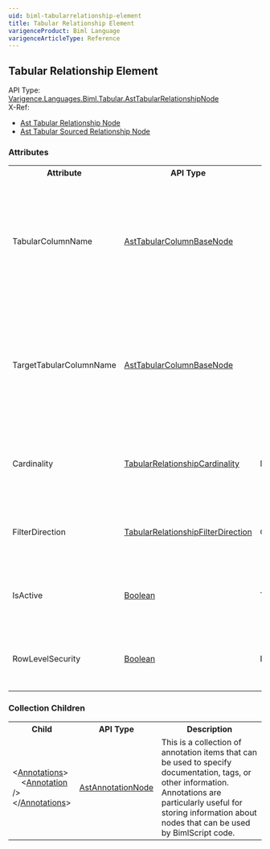 ```yaml
---
uid: biml-tabularrelationship-element
title: Tabular Relationship Element
varigenceProduct: Biml Language
varigenceArticleType: Reference
---
```

## Tabular Relationship Element<div class="AssemblyInfoGroup"><div class="CrossReferenceGroup"><div class="CrossReferenceHeader">API Type:</div><div class="CrossReferenceValue"><a href="../api-reference/Varigence.Languages.Biml.Tabular.AstTabularRelationshipNode.html">Varigence.Languages.Biml.Tabular.AstTabularRelationshipNode</a></div></div><div class="CrossReferenceGroup"><div class="CrossReferenceHeader">X-Ref:</div><ul class="xrefRow"><li><a class='xref' href ="Varigence.Languages.Biml.Tabular.AstTabularRelationshipNode.html">Ast Tabular Relationship Node</a></li><li><a class='xref' href ="Varigence.Languages.Biml.Tabular.AstTabularSourcedRelationshipNode.html">Ast Tabular Sourced Relationship Node</a></li></ul></div></div><div class="AttributeGroup"><h3>Attributes</h3><table id="AttributeList" class="AttributeList"><tbody><tr><th class="AttributeNameColumnHeader">Attribute</th><th class="AttributeTypeColumnHeader">API Type</th><th class="AttributeDefaultColumnHeader">Default</th><th class="AttributeSummaryColumnHeader">Description</th></tr><tr class="ad0"><td class="AttributeName">TabularColumnName</td><td class="AttributeType"><a href="../api-reference/Varigence.Languages.Biml.Tabular.AstTabularColumnBaseNode.html">AstTabularColumnBaseNode</a></td><td class="AttributeDefault">&nbsp;</td><td class="AttributeSummary"><div class ="SummaryItem">Specifies a reference to the source column that this column has a relationship to. This is a required reference to an existing definiton.</div></td></tr><tr class="ad1"><td class="AttributeName">TargetTabularColumnName</td><td class="AttributeType"><a href="../api-reference/Varigence.Languages.Biml.Tabular.AstTabularColumnBaseNode.html">AstTabularColumnBaseNode</a></td><td class="AttributeDefault">&nbsp;</td><td class="AttributeSummary"><div class ="SummaryItem">Specifies a reference to the target column that this column has a relationship to. This is a required reference to an existing definiton.</div></td></tr><tr class="ad0"><td class="AttributeName">Cardinality</td><td class="AttributeType"><a href="../api-reference/Varigence.Languages.Biml.Tabular.TabularRelationshipCardinality.html">TabularRelationshipCardinality</a></td><td class="AttributeDefault">ManyToOne</td><td class="AttributeSummary"><div class ="SummaryItem">Specifies one-to-one or one-to-many cardinality for this relationship. </div></td></tr><tr class="ad1"><td class="AttributeName">FilterDirection</td><td class="AttributeType"><a href="../api-reference/Varigence.Languages.Biml.Tabular.TabularRelationshipFilterDirection.html">TabularRelationshipFilterDirection</a></td><td class="AttributeDefault">OneDirection</td><td class="AttributeSummary"><div class ="SummaryItem">Specifies a one or two-way filter direction for this relationship. </div></td></tr><tr class="ad0"><td class="AttributeName">IsActive</td><td class="AttributeType"><a href="https://msdn.microsoft.com/en-us/library/System.Boolean.aspx">Boolean</a></td><td class="AttributeDefault">True</td><td class="AttributeSummary"><div class ="SummaryItem">Specifies whether or not this column relationship is active. </div></td></tr><tr class="ad1"><td class="AttributeName">RowLevelSecurity</td><td class="AttributeType"><a href="https://msdn.microsoft.com/en-us/library/System.Boolean.aspx">Boolean</a></td><td class="AttributeDefault">False</td><td class="AttributeSummary"><div class ="SummaryItem">Enables or disables row-level security for this relationship. </div></td></tr></tbody></table></div><div class="ChildGroup">### Collection Children<table id="ChildList" class="ChildList"><tbody><tr><th class="ChildNameColumnHeader">Child</th><th class="ChildTypeColumnHeader">API Type</th><th class="ChildSummaryColumnHeader">Description</th></tr><tr class="cd0"><td class="ChildName"><span class="punc">&lt;</span><a href=Varigence.Languages.Biml.AstNode_Annotations.html">Annotations</a><span class="punc">&gt;</span><br />&nbsp;&nbsp;&nbsp;&nbsp;<span class="punc">&lt;</span><a href=Varigence.Languages.Biml.AstAnnotationNode.html">Annotation</a> <span class="punc">/&gt;</span><br /><span class="punc">&lt;/</span><a href=Varigence.Languages.Biml.AstNode_Annotations.html">Annotations</a><span class="punc">&gt;</span></td><td class="ChildType"><a href="../api-reference/Varigence.Languages.Biml.AstAnnotationNode.html">AstAnnotationNode</a></td><td class="ChildSummary"><div class ="SummaryItem">This is a collection of annotation items that can be used to specify documentation, tags, or other information.  Annotations are particularly useful for storing information about nodes that can be used by BimlScript code. </div></td></tr></tbody></table></div>